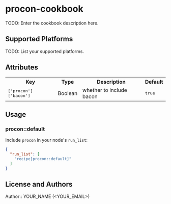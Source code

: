 # procon-cookbook

TODO: Enter the cookbook description here.

## Supported Platforms

TODO: List your supported platforms.

## Attributes

<table>
  <tr>
    <th>Key</th>
    <th>Type</th>
    <th>Description</th>
    <th>Default</th>
  </tr>
  <tr>
    <td><tt>['procon']['bacon']</tt></td>
    <td>Boolean</td>
    <td>whether to include bacon</td>
    <td><tt>true</tt></td>
  </tr>
</table>

## Usage

### procon::default

Include `procon` in your node's `run_list`:

```json
{
  "run_list": [
    "recipe[procon::default]"
  ]
}
```

## License and Authors

Author:: YOUR_NAME (<YOUR_EMAIL>)
